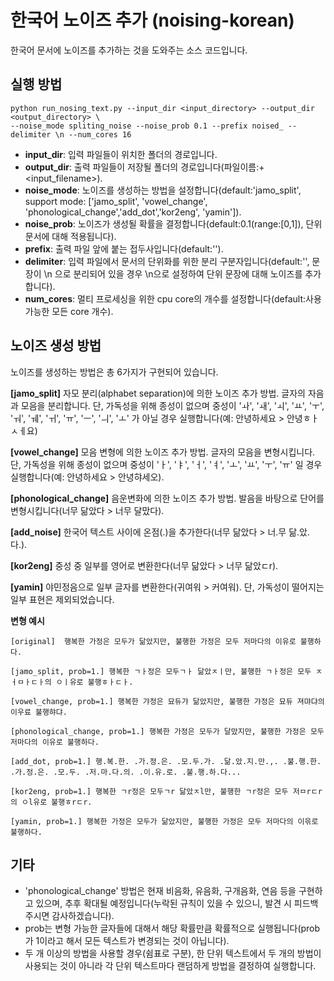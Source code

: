 # 한국어 노이즈 추가 (noising-korean)
한국어 문서에 노이즈를 추가하는 것을 도와주는 소스 코드입니다.


## 실행 방법
```
python run_nosing_text.py --input_dir <input_directory> --output_dir <output_directory> \
--noise_mode spliting_noise --noise_prob 0.1 --prefix noised_ --delimiter \n --num_cores 16
```
- **input_dir**: 입력 파일들이 위치한 폴더의 경로입니다.
- **output_dir**: 출력 파일들이 저장될 폴더의 경로입니다(파일이름:<prefix>+<input_filename>).
- **noise_mode**: 노이즈를 생성하는 방법을 설정합니다(default:'jamo_split', support mode: ['jamo_split', 'vowel_change', 'phonological_change','add_dot','kor2eng', 'yamin']). 
- **noise_prob**: 노이즈가 생성될 확률을 결정합니다(default:0.1(range:[0,1]), 단위 문서에 대해 적용됩니다).
- **prefix**: 출력 파일 앞에 붙는 접두사입니다(default:'').
- **delimiter**: 입력 파일에서 문서의 단위화를 위한 분리 구분자입니다(default:'', 문장이 \n 으로 분리되어 있을 경우 \n으로 설정하여 단위 문장에 대해 노이즈를 추가합니다).
- **num_cores**: 멀티 프로세싱을 위한 cpu core의 개수를 설정합니다(default:사용가능한 모든 core 개수).
  


## 노이즈 생성 방법
노이즈를 생성하는 방법은 총 6가지가 구현되어 있습니다.

**[jamo_split]** 자모 분리(alphabet separation)에 의한 노이즈 추가 방법. 글자의 자음과 모음을 분리합니다. 단, 가독성을 위해 종성이 없으며 중성이  'ㅘ', 'ㅙ', 'ㅚ', 'ㅛ', 'ㅜ', 'ㅝ', 'ㅞ', 'ㅟ', 'ㅠ', 'ㅡ', 'ㅢ', 'ㅗ' 가 아닐 경우 실행합니다(예: 안녕하세요 > 안녕ㅎㅏㅅㅔ요)

**[vowel_change]** 모음 변형에 의한 노이즈 추가 방법. 글자의 모음을 변형시킵니다. 단, 가독성을 위해 종성이 없으며 중성이 'ㅏ', 'ㅑ', 'ㅓ', 'ㅕ', 'ㅗ', 'ㅛ', 'ㅜ', 'ㅠ' 일 경우 실행합니다(예: 안녕하세요 > 안녕햐세오).

**[phonological_change]** 음운변화에 의한 노이즈 추가 방법. 발음을 바탕으로 단어를 변형시킵니다(너무 닮았다 > 너무 달맜다).

**[add_noise]** 한국어 텍스트 사이에 온점(.)을 추가한다(너무 닮았다 > 너.무 닮.았.다.).

**[kor2eng]** 중성 중 일부를 영어로 변환한다(너무 닮았다 > 너무 닮았ㄷr).

**[yamin]** 야민정음으로 일부 글자를 변환한다(귀여워 > 커여워). 단, 가독성이 떨어지는 일부 표현은 제외되었습니다.



**변형 예시**
```
[original]  행복한 가정은 모두가 닮았지만, 불행한 가정은 모두 저마다의 이유로 불행하다.

[jamo_split, prob=1.] 행복한 ㄱㅏ정은 모두ㄱㅏ 닮았ㅈㅣ만, 불행한 ㄱㅏ정은 모두 ㅈㅓㅁㅏㄷㅏ의 ㅇㅣ유로 불행ㅎㅏㄷㅏ.

[vowel_change, prob=1.] 행복한 갸정은 묘듀갸 닮았지만, 불행한 갸정은 묘듀 져먀댜의 이우료 불행햐댜.

[phonological_change, prob=1.] 행복한 가정은 모두가 달맜지만, 불행한 가정은 모두 저마다의 이유로 불행하다.

[add_dot, prob=1.] 행.복.한. .가.정.은. .모.두.가. .닮.았.지.만.,. .불.행.한. .가.정.은. .모.두. .저.마.다.의. .이.유.로. .불.행.하.다...

[kor2eng, prob=1.] 행복한 ㄱr정은 모두ㄱr 닮았ㅈl만, 불행한 ㄱr정은 모두 저ㅁrㄷr의 ㅇl유로 불행ㅎrㄷr.

[yamin, prob=1.] 행복한 가정은 모두가 닮았지만, 불행한 가정은 모두 저마다의 이윾로 불행하다.

```

## 기타
- 'phonological_change' 방법은 현재 비음화, 유음화, 구개음화, 연음 등을 구현하고 있으며, 추후 확대될 예정입니다(누락된 규칙이 있을 수 있으니, 발견 시 피드백 주시면 감사하겠습니다).
- prob는 변형 가능한 글자들에 대해서 해당 확률만큼 확률적으로 실행됩니다(prob가 1이라고 해서 모든 텍스트가 변경되는 것이 아닙니다).
- 두 개 이상의 방법을 사용할 경우(쉼표로 구분), 한 단위 텍스트에서 두 개의 방법이 사용되는 것이 아니라 각 단위 텍스트마다 랜덤하게 방법을 결정하여 실행합니다. 
